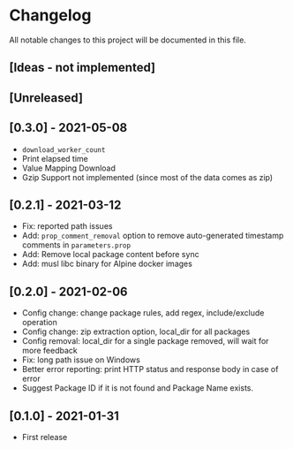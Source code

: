 # Changelog

All notable changes to this project will be documented in this file.

## [Ideas - not implemented]

## [Unreleased]

## [0.3.0] - 2021-05-08

- `download_worker_count`
- Print elapsed time
- Value Mapping Download
- Gzip Support not implemented (since most of the data comes as zip)

## [0.2.1] - 2021-03-12

- Fix: reported path issues
- Add: `prop_comment_removal` option to remove auto-generated timestamp comments in `parameters.prop`
- Add: Remove local package content before sync
- Add: musl libc binary for Alpine docker images

## [0.2.0] - 2021-02-06

- Config change: change package rules, add regex, include/exclude operation
- Config change: zip extraction option, local_dir for all packages
- Config removal: local_dir for a single package removed, will wait for more feedback
- Fix: long path issue on Windows
- Better error reporting: print HTTP status and response body in case of error
- Suggest Package ID if it is not found and Package Name exists.

## [0.1.0] - 2021-01-31

- First release
